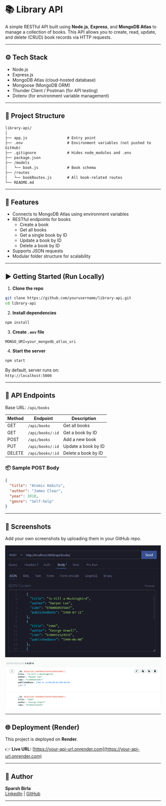 # 📚 Library API

A simple RESTful API built using **Node.js**, **Express**, and **MongoDB Atlas** to manage a collection of books. This API allows you to create, read, update, and delete (CRUD) book records via HTTP requests.

---

## ⚙️ Tech Stack

- Node.js
- Express.js
- MongoDB Atlas (cloud-hosted database)
- Mongoose (MongoDB ORM)
- Thunder Client / Postman (for API testing)
- Dotenv (for environment variable management)

---

## 📁 Project Structure

```
library-api/
│
├── app.js                  # Entry point
├── .env                    # Environment variables (not pushed to GitHub)
├── .gitignore              # Hides node_modules and .env
├── package.json
├── /models
│   └── book.js             # Book schema
├── /routes
│   └── bookRoutes.js       # All book-related routes
└── README.md
```

---

## 🚀 Features

- Connects to MongoDB Atlas using environment variables
- RESTful endpoints for books
  - Create a book
  - Get all books
  - Get a single book by ID
  - Update a book by ID
  - Delete a book by ID
- Supports JSON requests
- Modular folder structure for scalability

---

## ▶️ Getting Started (Run Locally)

1. **Clone the repo**

```bash
git clone https://github.com/yourusername/library-api.git
cd library-api
```

2. **Install dependencies**

```bash
npm install
```

3. **Create `.env` file**

```env
MONGO_URI=your_mongodb_atlas_uri
```

4. **Start the server**

```bash
npm start
```

By default, server runs on:  
`http://localhost:5000`

---

## 🔌 API Endpoints

Base URL: `/api/books`

| Method | Endpoint           | Description          |
|--------|--------------------|----------------------|
| GET    | `/api/books`       | Get all books        |
| GET    | `/api/books/:id`   | Get a book by ID     |
| POST   | `/api/books`       | Add a new book       |
| PUT    | `/api/books/:id`   | Update a book by ID  |
| DELETE | `/api/books/:id`   | Delete a book by ID  |

### 📦 Sample POST Body
```json
{
  "title": "Atomic Habits",
  "author": "James Clear",
  "year": 2018,
  "genre": "Self-help"
}
```

---

## 📸 Screenshots

Add your own screenshots by uploading them in your GitHub repo.




![POST request](screenshots/ThunderClient-POST.png)
![MongoDB Atlas](screenshots/MongoDB-atlas.png)


---

## 🌐 Deployment (Render)

This project is deployed on **Render**.

👉 **Live URL:** [https://your-api-url.onrender.com](https://your-api-url.onrender.com)



---



## 🧠 Author

**Sparsh Birla**  
[LinkedIn](https://linkedin.com/in/sparshbirla/) | [GitHub](https://github.com/sparsh13b)

---



